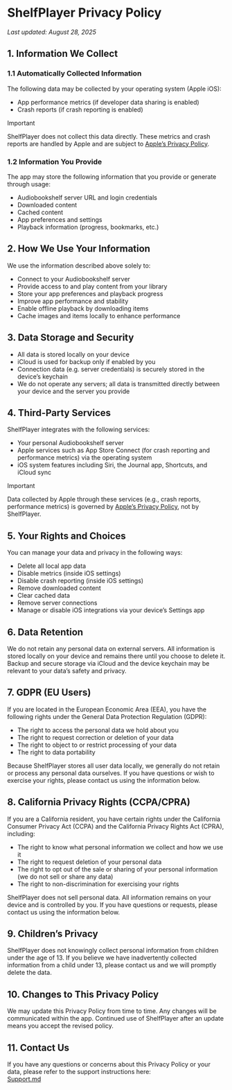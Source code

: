 # ShelfPlayer Privacy Policy  
_Last updated: August 28, 2025_

## 1. Information We Collect

### 1.1 Automatically Collected Information  
The following data may be collected by your operating system (Apple iOS):

- App performance metrics (if developer data sharing is enabled)  
- Crash reports (if crash reporting is enabled)  

> [!IMPORTANT]  
> ShelfPlayer does not collect this data directly. These metrics and crash reports are handled by Apple and are subject to [Apple’s Privacy Policy](https://www.apple.com/legal/privacy/).

### 1.2 Information You Provide  
The app may store the following information that you provide or generate through usage:

- Audiobookshelf server URL and login credentials  
- Downloaded content  
- Cached content  
- App preferences and settings  
- Playback information (progress, bookmarks, etc.)

## 2. How We Use Your Information

We use the information described above solely to:

- Connect to your Audiobookshelf server  
- Provide access to and play content from your library  
- Store your app preferences and playback progress  
- Improve app performance and stability  
- Enable offline playback by downloading items  
- Cache images and items locally to enhance performance

## 3. Data Storage and Security

- All data is stored locally on your device  
- iCloud is used for backup only if enabled by you  
- Connection data (e.g. server credentials) is securely stored in the device’s keychain  
- We do not operate any servers; all data is transmitted directly between your device and the server you provide  

## 4. Third-Party Services  
ShelfPlayer integrates with the following services:

- Your personal Audiobookshelf server  
- Apple services such as App Store Connect (for crash reporting and performance metrics) via the operating system
- iOS system features including Siri, the Journal app, Shortcuts, and iCloud sync

> [!IMPORTANT]  
> Data collected by Apple through these services (e.g., crash reports, performance metrics) is governed by [Apple’s Privacy Policy](https://www.apple.com/legal/privacy/), not by ShelfPlayer.

## 5. Your Rights and Choices  
You can manage your data and privacy in the following ways:

- Delete all local app data
- Disable metrics (inside iOS settings)
- Disable crash reporting (inside iOS settings)
- Remove downloaded content  
- Clear cached data  
- Remove server connections  
- Manage or disable iOS integrations via your device’s Settings app

## 6. Data Retention  
We do not retain any personal data on external servers. All information is stored locally on your device and remains there until you choose to delete it. Backup and secure storage via iCloud and the device keychain may be relevant to your data’s safety and privacy.

## 7. GDPR (EU Users)  
If you are located in the European Economic Area (EEA), you have the following rights under the General Data Protection Regulation (GDPR):

- The right to access the personal data we hold about you  
- The right to request correction or deletion of your data  
- The right to object to or restrict processing of your data  
- The right to data portability  

Because ShelfPlayer stores all user data locally, we generally do not retain or process any personal data ourselves. If you have questions or wish to exercise your rights, please contact us using the information below.

## 8. California Privacy Rights (CCPA/CPRA)  
If you are a California resident, you have certain rights under the California Consumer Privacy Act (CCPA) and the California Privacy Rights Act (CPRA), including:

- The right to know what personal information we collect and how we use it  
- The right to request deletion of your personal data  
- The right to opt out of the sale or sharing of your personal information (we do not sell or share any data)  
- The right to non-discrimination for exercising your rights  

ShelfPlayer does not sell personal data. All information remains on your device and is controlled by you. If you have questions or requests, please contact us using the information below.

## 9. Children’s Privacy  
ShelfPlayer does not knowingly collect personal information from children under the age of 13. If you believe we have inadvertently collected information from a child under 13, please contact us and we will promptly delete the data.

## 10. Changes to This Privacy Policy  
We may update this Privacy Policy from time to time. Any changes will be communicated within the app. Continued use of ShelfPlayer after an update means you accept the revised policy.

## 11. Contact Us  
If you have any questions or concerns about this Privacy Policy or your data, please refer to the support instructions here:  
[Support.md](https://github.com/rasmuslos/ShelfPlayer/blob/main/Support.md)
